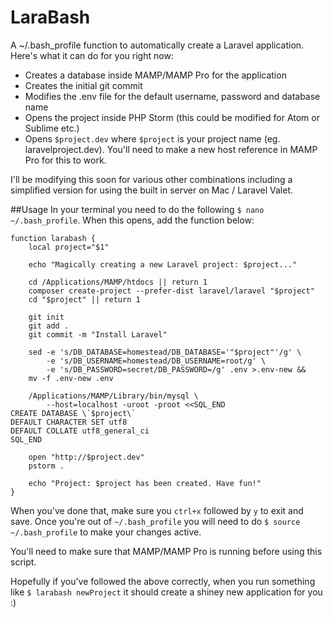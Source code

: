 # LaraBash
A ~/.bash_profile function to automatically create a Laravel application. Here's what it can do for you right now:

- Creates a database inside MAMP/MAMP Pro for the application
- Creates the initial git commit
- Modifies the .env file for the default username, password and database name 
- Opens the project inside PHP Storm (this could be modified for Atom or Sublime etc.)
- Opens `$project.dev` where `$project` is your project name (eg. laravelproject.dev). You'll need to make a new host reference in MAMP Pro for this to work.

I'll be modifying this soon for various other combinations including a simplified version for using the built in server on Mac / Laravel Valet.

##Usage
In your terminal you need to do the following `$ nano ~/.bash_profile`. When this opens, add the function below:

    function larabash {
        local project="$1"
    
        echo "Magically creating a new Laravel project: $project..."
    
        cd /Applications/MAMP/htdocs || return 1    
        composer create-project --prefer-dist laravel/laravel "$project"
        cd "$project" || return 1
    
        git init
        git add .
        git commit -m "Install Laravel"
    
        sed -e 's/DB_DATABASE=homestead/DB_DATABASE='"$project"'/g' \
            -e 's/DB_USERNAME=homestead/DB_USERNAME=root/g' \
            -e 's/DB_PASSWORD=secret/DB_PASSWORD=/g' .env >.env-new &&
        mv -f .env-new .env
    
        /Applications/MAMP/Library/bin/mysql \
            --host=localhost -uroot -proot <<SQL_END
    CREATE DATABASE \`$project\`
    DEFAULT CHARACTER SET utf8
    DEFAULT COLLATE utf8_general_ci
    SQL_END
    
        open "http://$project.dev"
        pstorm .
    
        echo "Project: $project has been created. Have fun!"
    }
    
When you've done that, make sure you `ctrl+x` followed by `y` to exit and save. Once you're out of `~/.bash_profile` you will need to do `$ source ~/.bash_profile` to make your changes active.

You'll need to make sure that MAMP/MAMP Pro is running before using this script.

Hopefully if you've followed the above correctly, when you run something like `$ larabash newProject` it should create a shiney new application for you :)
